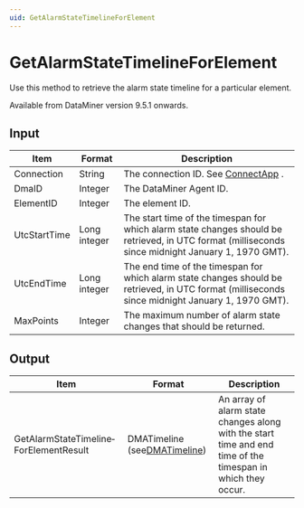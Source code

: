 ```yaml
---
uid: GetAlarmStateTimelineForElement
---
```


# GetAlarmStateTimelineForElement

Use this method to retrieve the alarm state timeline for a particular element.

Available from DataMiner version 9.5.1 onwards.

## Input

| Item         | Format       | Description                                                                                                                                        |
|--------------|--------------|----------------------------------------------------------------------------------------------------------------------------------------------------|
| Connection   | String       | The connection ID. See [ConnectApp](xref:ConnectApp) .                                                                                               |
| DmaID        | Integer      | The DataMiner Agent ID.                                                                                                                            |
| ElementID    | Integer      | The element ID.                                                                                                                                    |
| UtcStartTime | Long integer | The start time of the timespan for which alarm state changes should be retrieved, in UTC format (milliseconds since midnight January 1, 1970 GMT). |
| UtcEndTime   | Long integer | The end time of the timespan for which alarm state changes should be retrieved, in UTC format (milliseconds since midnight January 1, 1970 GMT).   |
| MaxPoints    | Integer      | The maximum number of alarm state changes that should be returned.                                                                                 |

## Output

| Item                                   | Format                                                                  | Description                                                                                                 |
|----------------------------------------|-------------------------------------------------------------------------|-------------------------------------------------------------------------------------------------------------|
| GetAlarmStateTimeline­ForElementResult | DMATimeline (see[DMATimeline](xref:DMATimeline)) | An array of alarm state changes along with the start time and end time of the timespan in which they occur. |

